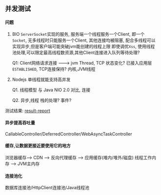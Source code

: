 ## 并发测试

#### 问题
1. BIO `ServerSocket`实现的服务, 服务端一个线程服务一个Client, 即一个`Socket`, 无多线程时只能服务一个Client, 其他连接均被阻塞, 配合多线程可以实现异步,但是客户端可能突破jvm能创建的线程上限
即使调优`Xss`, 使用线程池处理,可以限定最高线程数资源,其他Client连接进入队列等待处理?

    Q1: Client网络请求连接 ---> jvm Thread, TCP 状态变化? 已接入应用层 `ESTABLISHED`, TCP连接保持? 内核,JVM线程
    

2. Nodejs 单线程就能支持高并发

    Q1. 线程模型 与 Java NIO 2.0 对比, 连接

    Q2. 异步,线程 栈的处理? 事件?
    
测试结果: [result-report](src/test/rest-result-report.md)
    
#### 异步提高吞吐量
CallableController/DeferredController/WebAsyncTaskController


#### 缓存,让数据更接近要使用它的地方
浏览器缓存--> CDN --> 反向代理缓存 --> 应用缓存(堆内/堆外/磁盘)
线程工作内存 --> JVM主内存

#### 连接池化
数据库连接池/HttpClient连接池/Java线程池
